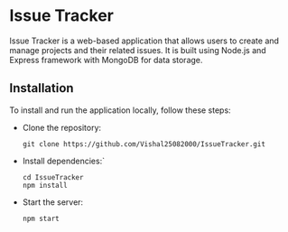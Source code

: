 # Issue Tracker
Issue Tracker is a web-based application that allows users to create and manage projects and their related issues. It is built using Node.js and Express framework with MongoDB for data storage.

## Installation
To install and run the application locally, follow these steps:

- Clone the repository:

    `git clone https://github.com/Vishal25082000/IssueTracker.git`

- Install dependencies:`
    ```
    cd IssueTracker
    npm install
    ```
 - Start the server:
 
    `npm start`
